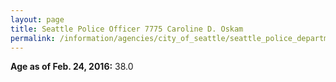 ```yaml
---
layout: page
title: Seattle Police Officer 7775 Caroline D. Oskam
permalink: /information/agencies/city_of_seattle/seattle_police_department/copbook/7775/
---
```


**Age as of Feb. 24, 2016:** 38.0
